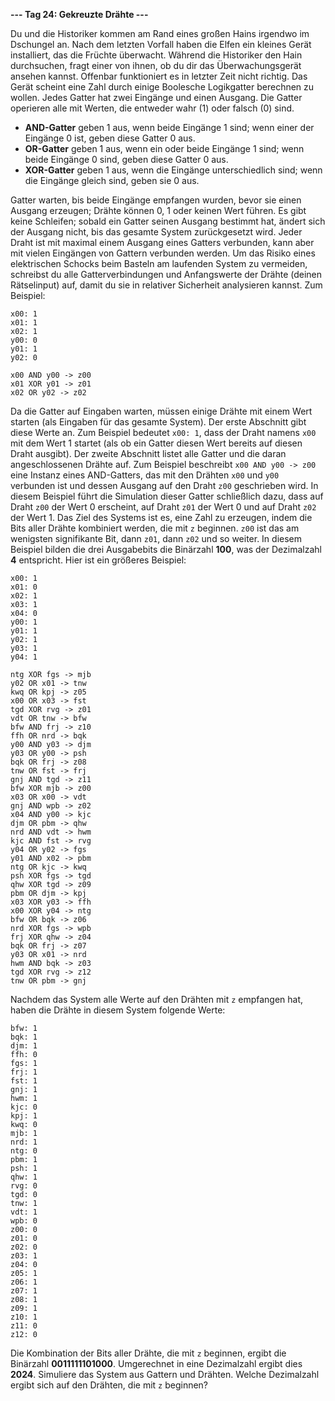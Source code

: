 **--- Tag 24: Gekreuzte Drähte ---**

Du und die Historiker kommen am Rand eines großen Hains irgendwo im Dschungel an. Nach dem letzten Vorfall haben die Elfen ein kleines Gerät installiert, das die Früchte überwacht. Während die Historiker den Hain durchsuchen, fragt einer von ihnen, ob du dir das Überwachungsgerät ansehen kannst. Offenbar funktioniert es in letzter Zeit nicht richtig.
Das Gerät scheint eine Zahl durch einige Boolesche Logikgatter berechnen zu wollen. Jedes Gatter hat zwei Eingänge und einen Ausgang. Die Gatter operieren alle mit Werten, die entweder wahr (1) oder falsch (0) sind.

- **AND-Gatter** geben 1 aus, wenn beide Eingänge 1 sind; wenn einer der Eingänge 0 ist, geben diese Gatter 0 aus.
- **OR-Gatter** geben 1 aus, wenn ein oder beide Eingänge 1 sind; wenn beide Eingänge 0 sind, geben diese Gatter 0 aus.
- **XOR-Gatter** geben 1 aus, wenn die Eingänge unterschiedlich sind; wenn die Eingänge gleich sind, geben sie 0 aus.

Gatter warten, bis beide Eingänge empfangen wurden, bevor sie einen Ausgang erzeugen; Drähte können 0, 1 oder keinen Wert führen. Es gibt keine Schleifen; sobald ein Gatter seinen Ausgang bestimmt hat, ändert sich der Ausgang nicht, bis das gesamte System zurückgesetzt wird. Jeder Draht ist mit maximal einem Ausgang eines Gatters verbunden, kann aber mit vielen Eingängen von Gattern verbunden werden.
Um das Risiko eines elektrischen Schocks beim Basteln am laufenden System zu vermeiden, schreibst du alle Gatterverbindungen und Anfangswerte der Drähte (deinen Rätselinput) auf, damit du sie in relativer Sicherheit analysieren kannst. Zum Beispiel:

``` 
x00: 1
x01: 1
x02: 1
y00: 0
y01: 1
y02: 0

x00 AND y00 -> z00
x01 XOR y01 -> z01
x02 OR y02 -> z02
```

Da die Gatter auf Eingaben warten, müssen einige Drähte mit einem Wert starten (als Eingaben für das gesamte System). Der erste Abschnitt gibt diese Werte an. Zum Beispiel bedeutet `x00: 1`, dass der Draht namens `x00` mit dem Wert 1 startet (als ob ein Gatter diesen Wert bereits auf diesen Draht ausgibt).
Der zweite Abschnitt listet alle Gatter und die daran angeschlossenen Drähte auf. Zum Beispiel beschreibt `x00 AND y00 -> z00` eine Instanz eines AND-Gatters, das mit den Drähten `x00` und `y00` verbunden ist und dessen Ausgang auf den Draht `z00` geschrieben wird.
In diesem Beispiel führt die Simulation dieser Gatter schließlich dazu, dass auf Draht `z00` der Wert 0 erscheint, auf Draht `z01` der Wert 0 und auf Draht `z02` der Wert 1.
Das Ziel des Systems ist es, eine Zahl zu erzeugen, indem die Bits aller Drähte kombiniert werden, die mit `z` beginnen. `z00` ist das am wenigsten signifikante Bit, dann `z01`, dann `z02` und so weiter.
In diesem Beispiel bilden die drei Ausgabebits die Binärzahl **100**, was der Dezimalzahl **4** entspricht.
Hier ist ein größeres Beispiel:

``` 
x00: 1
x01: 0
x02: 1
x03: 1
x04: 0
y00: 1
y01: 1
y02: 1
y03: 1
y04: 1

ntg XOR fgs -> mjb
y02 OR x01 -> tnw
kwq OR kpj -> z05
x00 OR x03 -> fst
tgd XOR rvg -> z01
vdt OR tnw -> bfw
bfw AND frj -> z10
ffh OR nrd -> bqk
y00 AND y03 -> djm
y03 OR y00 -> psh
bqk OR frj -> z08
tnw OR fst -> frj
gnj AND tgd -> z11
bfw XOR mjb -> z00
x03 OR x00 -> vdt
gnj AND wpb -> z02
x04 AND y00 -> kjc
djm OR pbm -> qhw
nrd AND vdt -> hwm
kjc AND fst -> rvg
y04 OR y02 -> fgs
y01 AND x02 -> pbm
ntg OR kjc -> kwq
psh XOR fgs -> tgd
qhw XOR tgd -> z09
pbm OR djm -> kpj
x03 XOR y03 -> ffh
x00 XOR y04 -> ntg
bfw OR bqk -> z06
nrd XOR fgs -> wpb
frj XOR qhw -> z04
bqk OR frj -> z07
y03 OR x01 -> nrd
hwm AND bqk -> z03
tgd XOR rvg -> z12
tnw OR pbm -> gnj
```

Nachdem das System alle Werte auf den Drähten mit `z` empfangen hat, haben die Drähte in diesem System folgende Werte:

``` 
bfw: 1
bqk: 1
djm: 1
ffh: 0
fgs: 1
frj: 1
fst: 1
gnj: 1
hwm: 1
kjc: 0
kpj: 1
kwq: 0
mjb: 1
nrd: 1
ntg: 0
pbm: 1
psh: 1
qhw: 1
rvg: 0
tgd: 0
tnw: 1
vdt: 1
wpb: 0
z00: 0
z01: 0
z02: 0
z03: 1
z04: 0
z05: 1
z06: 1
z07: 1
z08: 1
z09: 1
z10: 1
z11: 0
z12: 0
```

Die Kombination der Bits aller Drähte, die mit `z` beginnen, ergibt die Binärzahl **0011111101000**. Umgerechnet in eine Dezimalzahl ergibt dies **2024**.
Simuliere das System aus Gattern und Drähten. Welche Dezimalzahl ergibt sich auf den Drähten, die mit `z` beginnen?
